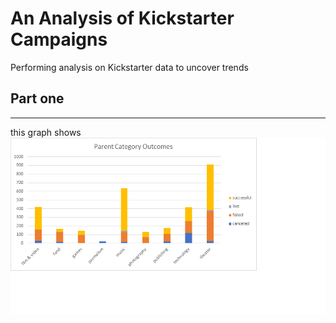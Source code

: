 # An Analysis of Kickstarter Campaigns
Performing analysis on Kickstarter data to uncover trends
## Part one
---
this graph shows 
![ParentCategoryOutcomesGraph](/ParentCategoryOutcomesGraph.png)
